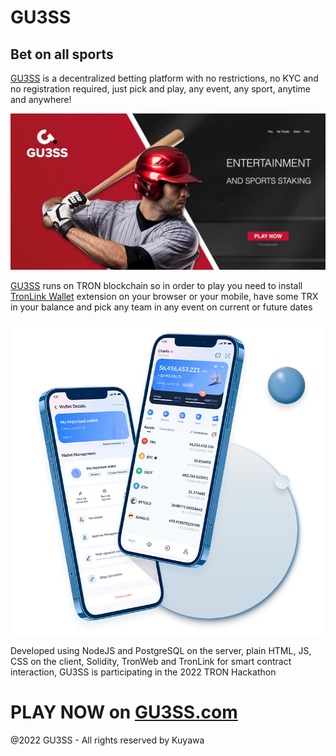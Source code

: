 # GU3SS
## Bet on all sports

[GU3SS](https://gu3ss.com) is a decentralized betting platform with no restrictions, no KYC and no registration required, just pick and play, any event, any sport, anytime and anywhere!

![GU3SS](media/main.jpg)

[GU3SS](https://gu3ss.com) runs on TRON blockchain so in order to play you need to install [TronLink Wallet](https://www.tronlink.org) extension on your browser or your mobile, have some TRX in your balance and pick any team in any event on current or future dates

![TronLink](media/tronlink.png)

Developed using NodeJS and PostgreSQL on the server, plain HTML, JS, CSS on the client, Solidity, TronWeb and TronLink for smart contract interaction, GU3SS is participating in the 2022 TRON Hackathon

# PLAY NOW on [GU3SS.com](https://gu3ss.com)

@2022 GU3SS - All rights reserved by Kuyawa